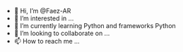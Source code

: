 - 👋 Hi, I’m @Faez-AR
- 👀 I’m interested in ...
- 🌱 I’m currently learning Python and frameworks Python 
- 💞️ I’m looking to collaborate on ...
- 📫 How to reach me ...

<!---
Faez-AR/Faez-AR is a ✨ special ✨ repository because its `README.md` (this file) appears on your GitHub profile.
You can click the Preview link to take a look at your changes.
--->
